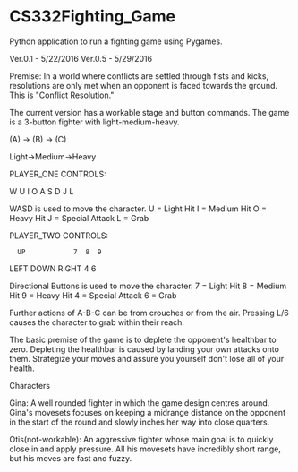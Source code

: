 # CS332Fighting_Game
Python application to run a fighting game using Pygames.

Ver.0.1 - 5/22/2016
Ver.0.5 - 5/29/2016

Premise:
In a world where conflicts are settled through fists and kicks, resolutions are only met when an
opponent is faced towards the ground. This is "Conflict Resolution."

The current version has a workable stage and button commands. The game is a 3-button fighter with light-medium-heavy.

(A) -> (B) -> (C)

Light->Medium->Heavy

PLAYER_ONE CONTROLS:

   W			U  I  O
A  S  D			J     L

WASD is used to move the character.
U = Light Hit
I = Medium Hit
O = Heavy Hit
J = Special Attack
L = Grab

PLAYER_TWO CONTROLS:

      UP			7  8  9
LEFT  DOWN  RIGHT		4     6

Directional Buttons is used to move the character.
7 = Light Hit
8 = Medium Hit
9 = Heavy Hit
4 = Special Attack
6 = Grab

Further actions of A-B-C can be from crouches or from the air.
Pressing L/6 causes the character to grab within their reach.

The basic premise of the game is to deplete the opponent's healthbar to zero. Depleting the healthbar is caused by landing your own attacks onto them. Strategize your moves and assure you yourself don't lose all of your health.

Characters

Gina: A well rounded fighter in which the game design centres around. Gina's movesets focuses on keeping a midrange distance on the opponent in the start of the round and slowly inches her way into close quarters.

Otis(not-workable): An aggressive fighter whose main goal is to quickly close in and apply pressure. All his movesets have incredibly short range, but his moves are fast and fuzzy.